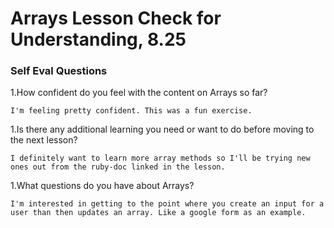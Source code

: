 # Arrays Lesson Check for Understanding, 8.25

### Self Eval Questions

1.How confident do you feel with the content on Arrays so far?
```
I'm feeling pretty confident. This was a fun exercise.
```
1.Is there any additional learning you need or want to do before moving to the next lesson?
```
I definitely want to learn more array methods so I'll be trying new ones out from the ruby-doc linked in the lesson.
```
1.What questions do you have about Arrays?
```
I'm interested in getting to the point where you create an input for a user than then updates an array. Like a google form as an example.
```
